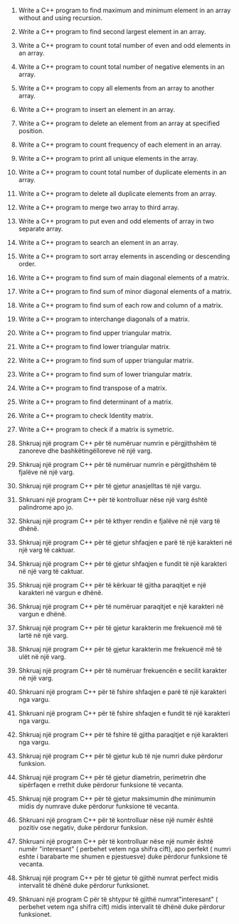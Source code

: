 1. Write a C++ program to find maximum and minimum element in an array without and using recursion.
2. Write a C++ program to find second largest element in an array.
3. Write a C++ program to count total number of even and odd elements in an array.
4. Write a C++ program to count total number of negative elements in an array.
5. Write a C++ program to copy all elements from an array to another array.
6. Write a C++ program to insert an element in an array.
7. Write a C++ program to delete an element from an array at specified position.
8. Write a C++ program to count frequency of each element in an array.
9. Write a C++ program to print all unique elements in the array.
10. Write a C++ program to count total number of duplicate elements in an array.
11. Write a C++ program to delete all duplicate elements from an array.
12. Write a C++ program to merge two array to third array.
13. Write a C++ program to put even and odd elements of array in two separate array.
14. Write a C++ program to search an element in an array.
15. Write a C++ program to sort array elements in ascending or descending order.
16. Write a C++ program to find sum of main diagonal elements of a matrix.
17. Write a C++ program to find sum of minor diagonal elements of a matrix.
18. Write a C++ program to find sum of each row and column of a matrix.
19. Write a C++ program to interchange diagonals of a matrix.
20. Write a C++ program to find upper triangular matrix.
21. Write a C++ program to find lower triangular matrix.
22. Write a C++ program to find sum of upper triangular matrix.
23. Write a C++ program to find sum of lower triangular matrix.
24. Write a C++ program to find transpose of a matrix.
25. Write a C++ program to find determinant of a matrix.
26. Write a C++ program to check Identity matrix.
27. Write a C++ program to check if a matrix is symetric.

28. Shkruaj një program C++ për të numëruar numrin e përgjithshëm të zanoreve dhe bashkëtingëlloreve në një varg.
29. Shkruaj një program C++ për të numëruar numrin e përgjithshëm të fjalëve në një varg.
30. Shkruaj një program C++ për të gjetur anasjelltas të një vargu.
31. Shkruani një program C++ për të kontrolluar nëse një varg është palindrome apo jo.
32. Shkruaj një program C++ për të kthyer rendin e fjalëve në një varg të dhënë.
33. Shkruaj një program C++ për të gjetur shfaqjen e parë të një karakteri në një varg të caktuar.
34. Shkruaj një program C++ për të gjetur shfaqjen e fundit të një karakteri në një varg të caktuar.
35. Shkruaj një program C++ për të kërkuar të gjitha paraqitjet e një karakteri në vargun e dhënë.
36. Shkruaj një program C++ për të numëruar paraqitjet e një karakteri në vargun e dhënë.
37. Shkruaj një program C++ për të gjetur karakterin me frekuencë më të lartë në një varg.
38. Shkruaj një program C++ për të gjetur karakterin me frekuencë më të ulët në një varg.
39. Shkruaj një program C++ për të numëruar frekuencën e secilit karakter në një varg.
40. Shkruani një program C++ për të fshire shfaqjen e parë të një karakteri nga vargu.
41. Shkruani një program C++ për të fshire shfaqjen e fundit të një karakteri nga vargu.
42. Shkruaj një program C++ për të fshire të gjitha paraqitjet e një karakteri nga vargu.

43. Shkruaj një program C++ për të gjetur kub të nje numri duke përdorur funksion.
44. Shkruaj një program C++ për të gjetur diametrin, perimetrin dhe sipërfaqen e rrethit duke përdorur funksione të vecanta.
45. Shkruaj një program C++ për të gjetur maksimumin dhe minimumin midis dy numrave duke përdorur funksione të vecanta.
46. Shkruani një program C++ për të kontrolluar nëse një numër është pozitiv ose negativ, duke përdorur funksion.
47. Shkruani një program C++ për të kontrolluar nëse një numër është numër "interesant" ( perbehet vetem nga shifra cift), apo perfekt ( numri eshte i barabarte me shumen e pjestuesve) duke përdorur funksione të vecanta.

48. Shkruaj një program C++ për të gjetur të gjithë numrat perfect midis intervalit të dhënë duke përdorur funksionet.
49. Shkruani një program C për të shtypur të gjithë numrat"interesant" ( perbehet vetem nga shifra cift) midis intervalit të dhënë duke përdorur funksionet.
